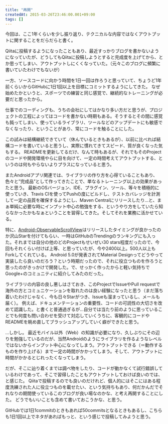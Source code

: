 ```yaml
---
title: "再開"
createdAt: 2015-03-26T23:46:00.001+09:00
tags: []
---
```

今回は、ここ1年くらいを少し振り返り、テクニカルな内容ではなくアウトプットに関することをだらだらと書く。

Qiitaに投稿するようになったこともあり、最近すっかりブログを書かないようになっていたが、どうしてもQiitaに投稿しようとすると完成度を上げてから、とか思ってしまい、アウトプットしにくくなっていた。（元々このブログに頻繁に書いていたわけでもないが）

一方、ソースコードに向かう時間を1日一回は作ろうと思っていて、ちょうど1年前くらいからGitHubに1日1回以上を目標にコミットするようにしてきた。
なぜ始めたかというと、スポーツでの練習と同じ感覚で、継続的なトレーニングが必要だと思ったから。

<!--more-->

仕事でのコーディングも、うちの会社にしてはかなり多い方だと思うが、プロジェクトの工程によってはコードを書かない時期もある。そうするとその間に感覚も鈍ってしまい、使っているライブラリ、ツールなどのアップデートにも敏感でなくなったり、ということがあり、常にコードを触ることにした。

この試みは結構継続できていて（休んでいるときもあるが）、以前に比べれば結構コードを書いていると思うし、実際に慣れてきてスピード、質が良くなった気もする。
READMEを更新してるだけ、なんて時もあるが、それでもそのProjectのコードや開発環境やらに目を向けて、一定の時間考えてアウトプットする、というのは何もやらないよりプラスになっていると思う。

またAndroidアプリ関連では、ライブラリの作り方を心得ていることもあり、色々と”完成品”として作ってきたことで、単なるトレーニング以上の効果があったと思う。
最新のOSバージョン、IDE、プラグイン、ツール、等々を積極的に使っていき、Travis CIを使ってPushの度にビルドし、テストカバレッジを計測して一定の品質を確保するようにし、Maven Centralにリリースしたり…と、まぁ単純に必要な時にインプット中心の勉強をする、というやり方をしていたら知らなかったかもなぁということを習得してきた。そしてそれを業務に活かせている。

特に、[Android-ObservableScrollView](https://github.com/ksoichiro/Android-ObservableScrollView)はリリースしたタイミングが良かったのか沢山Starを付けてもらい、一時はGitHubのTrendingのランキングにも入った。それまでは自分の他のどのProjectもせいぜい30 stars程度だったので、今回もそれくらい付けば上等、と思っていたが、今や2400以上。500人以上もForkしてくれている。
Android 5.0が発表されてMaterial Designってどうやって実装したら良いのだろう？という時期だったので、それに役立つものを作ろうと思ったのがきっかけで開発した。で、せっかく作ったからと軽い気持ちでGoogle+のコミュニティに紹介してみたのだった。

ライブラリの内容の良し悪しはさておき、このProjectでIssueやPull requestで海外の方とコミュニケーションを取れたのは良い経験になったと思う（まだ落ち着いたわけじゃなく、今も日々Starがつき、Issueも溜まっているし、メールも届く）。
例えば、ドキュメンテーションの重要性、コードの可読性の大切さを改めて認識した。と書くと普通過ぎるが…自分では当たり前のように思っていることでも何度も問い合わせを受けて対応していくうちに、客観的にコードやREADMEを眺め直してブラッシュアップしていく癖ができたと思う。

…しかし。
最近モバイル以外（Web）の知識が必要になり、久しぶりにその辺りを勉強しているのだが、当然Androidのようにライブラリを作るようなレベルではないからインプット中心になってしまう。アウトプットできる（＝動作するものを作り上げる）まで一定の時間がかかってしまう。そして、アウトプットに時間がかかるとじれったくなってしまう。

だが、そこに辿り着くまでは調べ物をしたり、コードが動かなくて試行錯誤しているわけであって、そこで習得したこともアウトプットしておけば良いのでは、と感じた。
Qiitaで投稿するのでも良いのだけれど、個人的にはそこにはある程度洗練された人に役立つものを載せたい、という気持ちもあり、何だかんだでそれなりの期間使っているこのブログが良い場なのかな、と考え再開することにした。
どうでもいいことも含めて書いておこうかな、と思う。

GitHubでは1日1commitのときもあれば50commitsとなるときもあるし、こちらも1日1回以上でネタがあればもっと、という感じで投稿してみようと思う。

